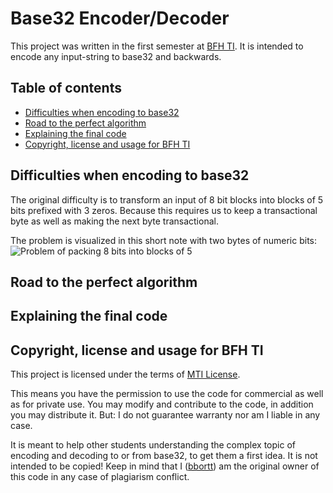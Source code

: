 # Base32 Encoder/Decoder

This project was written in the first semester at [BFH TI](https://www.ti.bfh.ch/). It is intended to encode any input-string to base32 and backwards.

## Table of contents

* [Difficulties when encoding to base32](#difficulties-when-encoding-to-base32)
* [Road to the perfect algorithm](#road-to-the-perfect-algorithm)
* [Explaining the final code](#explaining-the-final-code)
* [Copyright, license and usage for BFH TI](#copyright-license-and-usage-for-bfh-ti)

## Difficulties when encoding to base32

The original difficulty is to transform an input of 8 bit blocks into blocks of 5 bits prefixed with 3 zeros. Because this requires us to keep a transactional byte as well as making the next byte transactional.

The problem is visualized in this short note with two bytes of numeric bits:
![Problem of packing 8 bits into blocks of 5](https://github.com/bbortt/assembly-binary-2-base32/blob/master/notes/original_problem_on_block_size.jpg)

## Road to the perfect algorithm



## Explaining the final code



## Copyright, license and usage for BFH TI

This project is licensed under the terms of [MTI License](https://github.com/bbortt/assembly-binary-2-base32/blob/master/LICENSE).

This means you have the permission to use the code for commercial as well as for private use. You may modify and contribute to the code, in addition you may distribute it. But: I do not guarantee warranty nor am I liable in any case.

It is meant to help other students understanding the complex topic of encoding and decoding to or from base32, to get them a first idea. It is not intended to be copied! Keep in mind that I ([bbortt](https://github.com/bbortt)) am the original owner of this code in any case of plagiarism conflict.
